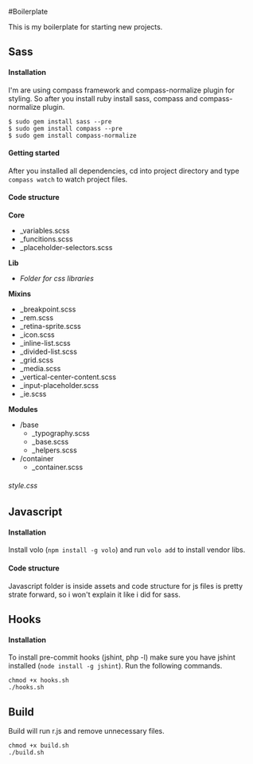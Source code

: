 #Boilerplate

This is my boilerplate for starting new projects.

## Sass

#### Installation

I'm are using compass framework and compass-normalize plugin for styling. So after you install ruby install sass, compass and compass-normalize plugin.

```
$ sudo gem install sass --pre
$ sudo gem install compass --pre
$ sudo gem install compass-normalize
```

#### Getting started

After you installed all dependencies, cd into project directory and type `compass watch` to watch project files.

#### Code structure

**Core**

- _variables.scss
- _funcitions.scss
- _placeholder-selectors.scss
	

**Lib**

- *Folder for css libraries*

**Mixins**

- _breakpoint.scss
- _rem.scss
- _retina-sprite.scss
- _icon.scss
- _inline-list.scss
- _divided-list.scss
- _grid.scss
- _media.scss
- _vertical-center-content.scss
- _input-placeholder.scss
- _ie.scss


**Modules**

- /base
	- _typography.scss
	- _base.scss
	- _helpers.scss
- /container
	- _container.scss
	
###### style.css


## Javascript

#### Installation

Install volo (`npm install -g volo`) and run `volo add` to install vendor libs.

#### Code structure

Javascript folder is inside assets and code structure for js files is pretty strate forward, so i won't explain it like i did for sass.

## Hooks

#### Installation

To install pre-commit hooks (jshint, php -l) make sure you have jshint installed (`node install -g jshint`). Run the following commands.

```
chmod +x hooks.sh
./hooks.sh
```

## Build

Build will run r.js and remove unnecessary files.

```
chmod +x build.sh
./build.sh
```